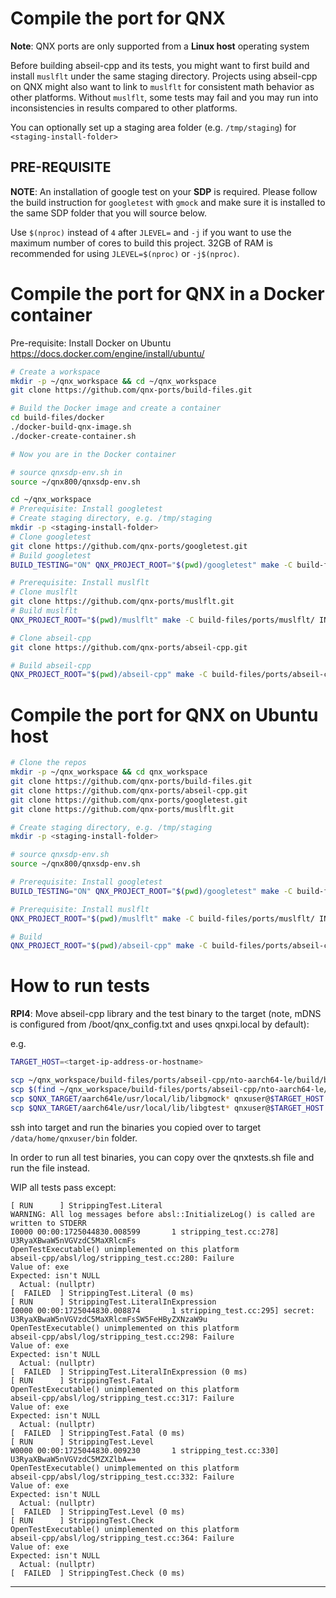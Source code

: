 # Compile the port for QNX

**Note**: QNX ports are only supported from a **Linux host** operating system

Before building abseil-cpp and its tests, you might want to first build and install `muslflt`
under the same staging directory. Projects using abseil-cpp on QNX might also want to link to
`muslflt` for consistent math behavior as other platforms. Without `muslflt`, some tests
may fail and you may run into inconsistencies in results compared to other platforms.

You can optionally set up a staging area folder (e.g. `/tmp/staging`) for `<staging-install-folder>`

## PRE-REQUISITE
**NOTE**: An installation of google test on your **SDP** is required. Please follow the build instruction for `googletest` with `gmock` and make sure it is installed to the same SDP folder that you will source below.

Use `$(nproc)` instead of `4` after `JLEVEL=` and `-j` if you want to use the maximum number of cores to build this project.
32GB of RAM is recommended for using `JLEVEL=$(nproc)` or `-j$(nproc)`.

# Compile the port for QNX in a Docker container

Pre-requisite: Install Docker on Ubuntu https://docs.docker.com/engine/install/ubuntu/
```bash
# Create a workspace
mkdir -p ~/qnx_workspace && cd ~/qnx_workspace
git clone https://github.com/qnx-ports/build-files.git

# Build the Docker image and create a container
cd build-files/docker
./docker-build-qnx-image.sh
./docker-create-container.sh

# Now you are in the Docker container

# source qnxsdp-env.sh in
source ~/qnx800/qnxsdp-env.sh

cd ~/qnx_workspace
# Prerequisite: Install googletest
# Create staging directory, e.g. /tmp/staging
mkdir -p <staging-install-folder>
# Clone googletest
git clone https://github.com/qnx-ports/googletest.git
# Build googletest
BUILD_TESTING="ON" QNX_PROJECT_ROOT="$(pwd)/googletest" make -C build-files/ports/googletest install -j4

# Prerequisite: Install muslflt
# Clone muslflt
git clone https://github.com/qnx-ports/muslflt.git
# Build muslflt
QNX_PROJECT_ROOT="$(pwd)/muslflt" make -C build-files/ports/muslflt/ INSTALL_ROOT_nto=<staging-install-folder> USE_INSTALL_ROOT=true install -j4

# Clone abseil-cpp
git clone https://github.com/qnx-ports/abseil-cpp.git

# Build abseil-cpp
QNX_PROJECT_ROOT="$(pwd)/abseil-cpp" make -C build-files/ports/abseil-cpp INSTALL_ROOT_nto=<staging-install-folder> USE_INSTALL_ROOT=true JLEVEL=4 install
```

# Compile the port for QNX on Ubuntu host
```bash
# Clone the repos
mkdir -p ~/qnx_workspace && cd qnx_workspace
git clone https://github.com/qnx-ports/build-files.git
git clone https://github.com/qnx-ports/abseil-cpp.git
git clone https://github.com/qnx-ports/googletest.git
git clone https://github.com/qnx-ports/muslflt.git

# Create staging directory, e.g. /tmp/staging
mkdir -p <staging-install-folder>

# source qnxsdp-env.sh
source ~/qnx800/qnxsdp-env.sh

# Prerequisite: Install googletest
BUILD_TESTING="ON" QNX_PROJECT_ROOT="$(pwd)/googletest" make -C build-files/ports/googletest install -j4

# Prerequisite: Install muslflt
QNX_PROJECT_ROOT="$(pwd)/muslflt" make -C build-files/ports/muslflt/ INSTALL_ROOT_nto=<staging-install-folder> USE_INSTALL_ROOT=true install -j4

# Build
QNX_PROJECT_ROOT="$(pwd)/abseil-cpp" make -C build-files/ports/abseil-cpp INSTALL_ROOT_nto=<staging-install-folder> USE_INSTALL_ROOT=true JLEVEL=4 install
```

# How to run tests

**RPI4**: Move abseil-cpp library and the test binary to the target (note, mDNS
is configured from /boot/qnx_config.txt and uses qnxpi.local by default):

e.g.
```bash
TARGET_HOST=<target-ip-address-or-hostname>

scp ~/qnx_workspace/build-files/ports/abseil-cpp/nto-aarch64-le/build/bin/* qnxuser@$TARGET_HOST:/data/home/qnxuser/bin
scp $(find ~/qnx_workspace/build-files/ports/abseil-cpp/nto-aarch64-le/build/ -name "libabsl*") qnxuser@$TARGET_HOST:/data/home/qnxuser/lib
scp $QNX_TARGET/aarch64le/usr/local/lib/libgmock* qnxuser@$TARGET_HOST:/data/home/qnxuser/lib
scp $QNX_TARGET/aarch64le/usr/local/lib/libgtest* qnxuser@$TARGET_HOST:/data/home/qnxuser/lib
```

ssh into target and run the binaries you copied over to target `/data/home/qnxuser/bin` folder.

In order to run all test binaries, you can copy over the qnxtests.sh file and run the file instead.

WIP all tests pass except:

```console
[ RUN      ] StrippingTest.Literal
WARNING: All log messages before absl::InitializeLog() is called are written to STDERR
I0000 00:00:1725044830.008599       1 stripping_test.cc:278] U3RyaXBwaW5nVGVzdC5MaXRlcmFs
OpenTestExecutable() unimplemented on this platform
abseil-cpp/absl/log/stripping_test.cc:280: Failure
Value of: exe
Expected: isn't NULL
  Actual: (nullptr)
[  FAILED  ] StrippingTest.Literal (0 ms)
[ RUN      ] StrippingTest.LiteralInExpression
I0000 00:00:1725044830.008874       1 stripping_test.cc:295] secret: U3RyaXBwaW5nVGVzdC5MaXRlcmFsSW5FeHByZXNzaW9u
OpenTestExecutable() unimplemented on this platform
abseil-cpp/absl/log/stripping_test.cc:298: Failure
Value of: exe
Expected: isn't NULL
  Actual: (nullptr)
[  FAILED  ] StrippingTest.LiteralInExpression (0 ms)
[ RUN      ] StrippingTest.Fatal
OpenTestExecutable() unimplemented on this platform
abseil-cpp/absl/log/stripping_test.cc:317: Failure
Value of: exe
Expected: isn't NULL
  Actual: (nullptr)
[  FAILED  ] StrippingTest.Fatal (0 ms)
[ RUN      ] StrippingTest.Level
W0000 00:00:1725044830.009230       1 stripping_test.cc:330] U3RyaXBwaW5nVGVzdC5MZXZlbA==
OpenTestExecutable() unimplemented on this platform
abseil-cpp/absl/log/stripping_test.cc:332: Failure
Value of: exe
Expected: isn't NULL
  Actual: (nullptr)
[  FAILED  ] StrippingTest.Level (0 ms)
[ RUN      ] StrippingTest.Check
OpenTestExecutable() unimplemented on this platform
abseil-cpp/absl/log/stripping_test.cc:364: Failure
Value of: exe
Expected: isn't NULL
  Actual: (nullptr)
[  FAILED  ] StrippingTest.Check (0 ms)
```

---
